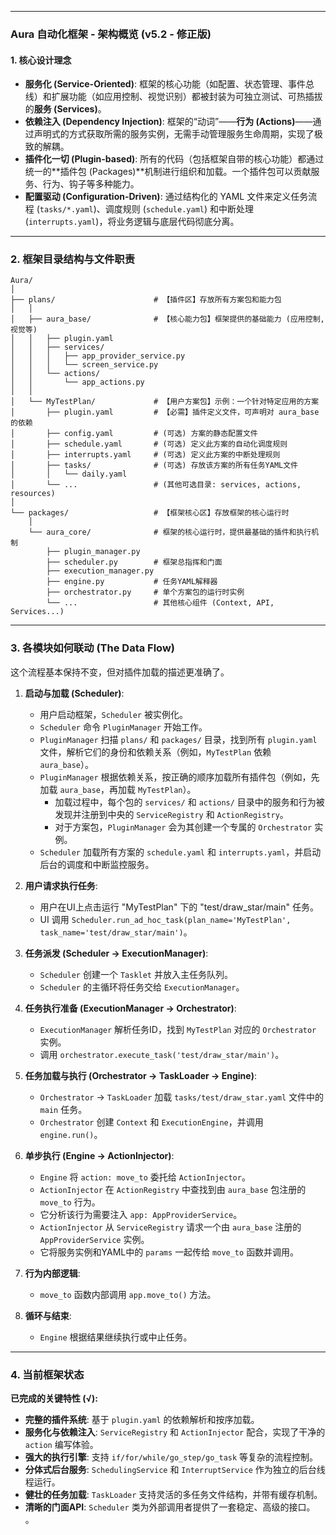 
---

### **Aura 自动化框架 - 架构概览 (v5.2 - 修正版)**

#### **1. 核心设计理念**

*   **服务化 (Service-Oriented)**: 框架的核心功能（如配置、状态管理、事件总线）和扩展功能（如应用控制、视觉识别）都被封装为可独立测试、可热插拔的**服务 (Services)**。
*   **依赖注入 (Dependency Injection)**: 框架的“动词”——**行为 (Actions)**——通过声明式的方式获取所需的服务实例，无需手动管理服务生命周期，实现了极致的解耦。
*   **插件化一切 (Plugin-based)**: 所有的代码（包括框架自带的核心功能）都通过统一的**插件包 (Packages)**机制进行组织和加载。一个插件包可以贡献服务、行为、钩子等多种能力。
*   **配置驱动 (Configuration-Driven)**: 通过结构化的 YAML 文件来定义任务流程 (`tasks/*.yaml`)、调度规则 (`schedule.yaml`) 和中断处理 (`interrupts.yaml`)，将业务逻辑与底层代码彻底分离。

---

### **2. 框架目录结构与文件职责**

```
Aura/
│
├── plans/                      # 【插件区】存放所有方案包和能力包
│   │
│   ├── aura_base/              # 【核心能力包】框架提供的基础能力 (应用控制, 视觉等)
│   │   ├── plugin.yaml
│   │   ├── services/
│   │   │   ├── app_provider_service.py
│   │   │   └── screen_service.py
│   │   └── actions/
│   │       └── app_actions.py
│   │
│   └── MyTestPlan/             # 【用户方案包】示例：一个针对特定应用的方案
│       ├── plugin.yaml         # 【必需】插件定义文件，可声明对 aura_base 的依赖
│       ├── config.yaml         # (可选) 方案的静态配置文件
│       ├── schedule.yaml       # (可选) 定义此方案的自动化调度规则
│       ├── interrupts.yaml     # (可选) 定义此方案的中断处理规则
│       ├── tasks/              # (可选) 存放该方案的所有任务YAML文件
│       │   └── daily.yaml
│       └── ...                 # (其他可选目录: services, actions, resources)
│
└── packages/                   # 【框架核心区】存放框架的核心运行时
    │
    └── aura_core/              # 框架的核心运行时，提供最基础的插件和执行机制
        ├── plugin_manager.py
        ├── scheduler.py        # 框架总指挥和门面
        ├── execution_manager.py
        ├── engine.py           # 任务YAML解释器
        ├── orchestrator.py     # 单个方案包的运行时实例
        └── ...                 # 其他核心组件 (Context, API, Services...)

```

---

### **3. 各模块如何联动 (The Data Flow)**

这个流程基本保持不变，但对插件加载的描述更准确了。

1.  **启动与加载 (Scheduler)**:
    *   用户启动框架，`Scheduler` 被实例化。
    *   `Scheduler` 命令 `PluginManager` 开始工作。
    *   `PluginManager` 扫描 `plans/` 和 `packages/` 目录，找到所有 `plugin.yaml` 文件，解析它们的身份和依赖关系（例如，`MyTestPlan` 依赖 `aura_base`）。
    *   `PluginManager` 根据依赖关系，按正确的顺序加载所有插件包（例如，先加载 `aura_base`，再加载 `MyTestPlan`）。
        *   加载过程中，每个包的 `services/` 和 `actions/` 目录中的服务和行为被发现并注册到中央的 `ServiceRegistry` 和 `ActionRegistry`。
        *   对于方案包，`PluginManager` 会为其创建一个专属的 `Orchestrator` 实例。
    *   `Scheduler` 加载所有方案的 `schedule.yaml` 和 `interrupts.yaml`，并启动后台的调度和中断监控服务。

2.  **用户请求执行任务**:
    *   用户在UI上点击运行 "MyTestPlan" 下的 "test/draw_star/main" 任务。
    *   UI 调用 `Scheduler.run_ad_hoc_task(plan_name='MyTestPlan', task_name='test/draw_star/main')`。

3.  **任务派发 (Scheduler -> ExecutionManager)**:
    *   `Scheduler` 创建一个 `Tasklet` 并放入主任务队列。
    *   `Scheduler` 的主循环将任务交给 `ExecutionManager`。

4.  **任务执行准备 (ExecutionManager -> Orchestrator)**:
    *   `ExecutionManager` 解析任务ID，找到 `MyTestPlan` 对应的 `Orchestrator` 实例。
    *   调用 `orchestrator.execute_task('test/draw_star/main')`。

5.  **任务加载与执行 (Orchestrator -> TaskLoader -> Engine)**:
    *   `Orchestrator` -> `TaskLoader` 加载 `tasks/test/draw_star.yaml` 文件中的 `main` 任务。
    *   `Orchestrator` 创建 `Context` 和 `ExecutionEngine`，并调用 `engine.run()`。

6.  **单步执行 (Engine -> ActionInjector)**:
    *   `Engine` 将 `action: move_to` 委托给 `ActionInjector`。
    *   `ActionInjector` 在 `ActionRegistry` 中查找到由 `aura_base` 包注册的 `move_to` 行为。
    *   它分析该行为需要注入 `app: AppProviderService`。
    *   `ActionInjector` 从 `ServiceRegistry` 请求一个由 `aura_base` 注册的 `AppProviderService` 实例。
    *   它将服务实例和YAML中的 `params` 一起传给 `move_to` 函数并调用。

7.  **行为内部逻辑**:
    *   `move_to` 函数内部调用 `app.move_to()` 方法。

8.  **循环与结束**:
    *   `Engine` 根据结果继续执行或中止任务。

---

### **4. 当前框架状态**

**已完成的关键特性 (√):**
*   **完整的插件系统**: 基于 `plugin.yaml` 的依赖解析和按序加载。
*   **服务化与依赖注入**: `ServiceRegistry` 和 `ActionInjector` 配合，实现了干净的 `action` 编写体验。
*   **强大的执行引擎**: 支持 `if/for/while/go_step/go_task` 等复杂的流程控制。
*   **分体式后台服务**: `SchedulingService` 和 `InterruptService` 作为独立的后台线程运行。
*   **健壮的任务加载**: `TaskLoader` 支持灵活的多任务文件结构，并带有缓存机制。
*   **清晰的门面API**: `Scheduler` 类为外部调用者提供了一套稳定、高级的接口。
。

